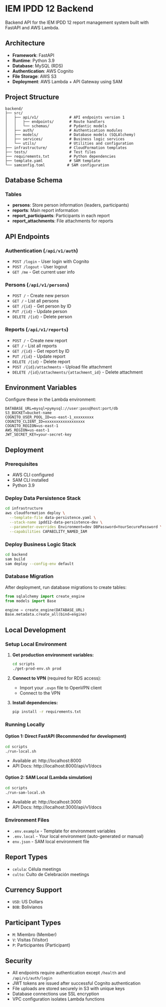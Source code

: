 # IEM IPDD 12 Backend

Backend API for the IEM IPDD 12 report management system built with FastAPI and AWS Lambda.

## Architecture

- **Framework**: FastAPI
- **Runtime**: Python 3.9
- **Database**: MySQL (RDS)
- **Authentication**: AWS Cognito
- **File Storage**: AWS S3
- **Deployment**: AWS Lambda + API Gateway using SAM

## Project Structure

```
backend/
├── src/
│   ├── api/v1/              # API endpoints version 1
│   │   ├── endpoints/       # Route handlers
│   │   └── schemas/         # Pydantic models
│   ├── auth/                # Authentication modules
│   ├── models/              # Database models (SQLAlchemy)
│   ├── services/            # Business logic services
│   └── utils/               # Utilities and configuration
├── infrastructure/          # CloudFormation templates
├── tests/                   # Test files
├── requirements.txt         # Python dependencies
├── template.yaml            # SAM template
└── samconfig.toml          # SAM configuration
```

## Database Schema

### Tables
- **persons**: Store person information (leaders, participants)
- **reports**: Main report information
- **report_participants**: Participants in each report
- **report_attachments**: File attachments for reports

## API Endpoints

### Authentication (`/api/v1/auth`)
- `POST /login` - User login with Cognito
- `POST /logout` - User logout
- `GET /me` - Get current user info

### Persons (`/api/v1/persons`)
- `POST /` - Create new person
- `GET /` - List all persons
- `GET /{id}` - Get person by ID
- `PUT /{id}` - Update person
- `DELETE /{id}` - Delete person

### Reports (`/api/v1/reports`)
- `POST /` - Create new report
- `GET /` - List all reports
- `GET /{id}` - Get report by ID
- `PUT /{id}` - Update report
- `DELETE /{id}` - Delete report
- `POST /{id}/attachments` - Upload file attachment
- `DELETE /{id}/attachments/{attachment_id}` - Delete attachment

## Environment Variables

Configure these in the Lambda environment:

```
DATABASE_URL=mysql+pymysql://user:pass@host:port/db
S3_BUCKET=bucket-name
COGNITO_USER_POOL_ID=us-east-1_xxxxxxxxx
COGNITO_CLIENT_ID=xxxxxxxxxxxxxxxxxx
COGNITO_REGION=us-east-1
AWS_REGION=us-east-1
JWT_SECRET_KEY=your-secret-key
```

## Deployment

### Prerequisites
- AWS CLI configured
- SAM CLI installed
- Python 3.9

### Deploy Data Persistence Stack
```bash
cd infrastructure
aws cloudformation deploy \
  --template-file data-persistence.yaml \
  --stack-name ipdd12-data-persistence-dev \
  --parameter-overrides Environment=dev DBPassword=YourSecurePassword \
  --capabilities CAPABILITY_NAMED_IAM
```

### Deploy Business Logic Stack
```bash
cd backend
sam build
sam deploy --config-env default
```

### Database Migration
After deployment, run database migrations to create tables:

```python
from sqlalchemy import create_engine
from models import Base

engine = create_engine(DATABASE_URL)
Base.metadata.create_all(bind=engine)
```

## Local Development

### Setup Local Environment

1. **Get production environment variables:**
   ```bash
   cd scripts
   ./get-prod-env.sh prod
   ```

2. **Connect to VPN** (required for RDS access):
   - Import your `.ovpn` file to OpenVPN client
   - Connect to the VPN

3. **Install dependencies:**
   ```bash
   pip install -r requirements.txt
   ```

### Running Locally

#### Option 1: Direct FastAPI (Recommended for development)
```bash
cd scripts
./run-local.sh
```
- Available at: http://localhost:8000
- API Docs: http://localhost:8000/api/v1/docs

#### Option 2: SAM Local (Lambda simulation)
```bash
cd scripts  
./run-sam-local.sh
```
- Available at: http://localhost:3000
- API Docs: http://localhost:3000/api/v1/docs

### Environment Files

- `.env.example` - Template for environment variables
- `.env.local` - Your local environment (auto-generated or manual)
- `env.json` - SAM local environment file

## Report Types
- `celula`: Célula meetings
- `culto`: Culto de Celebración meetings

## Currency Support
- `USD`: US Dollars
- `BOB`: Bolivianos

## Participant Types
- `M`: Miembro (Member)
- `V`: Visitas (Visitor)
- `P`: Participantes (Participant)

## Security

- All endpoints require authentication except `/health` and `/api/v1/auth/login`
- JWT tokens are issued after successful Cognito authentication
- File uploads are stored securely in S3 with unique keys
- Database connections use SSL encryption
- VPC configuration isolates Lambda functions